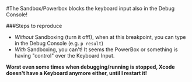 #The Sandbox/Powerbox blocks the keyboard input also in the Debug Console!

###Steps to reproduce

- _Without_ Sandboxing (turn it off!), when at this breakpoint, you can type in the Debug Console (e.g. `p result`)
- _With_ Sandboxing, you can't! It seems the PowerBox or something is having "control" over the Keyboard Input.

**Worst even some times when debugging/running is stopped, Xcode doesn't have a Keyboard anymore either, until I restart it!**